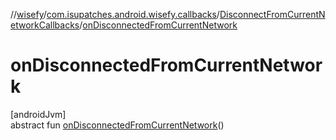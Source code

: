 //[wisefy](../../../index.md)/[com.isupatches.android.wisefy.callbacks](../index.md)/[DisconnectFromCurrentNetworkCallbacks](index.md)/[onDisconnectedFromCurrentNetwork](on-disconnected-from-current-network.md)

# onDisconnectedFromCurrentNetwork

[androidJvm]\
abstract fun [onDisconnectedFromCurrentNetwork](on-disconnected-from-current-network.md)()
